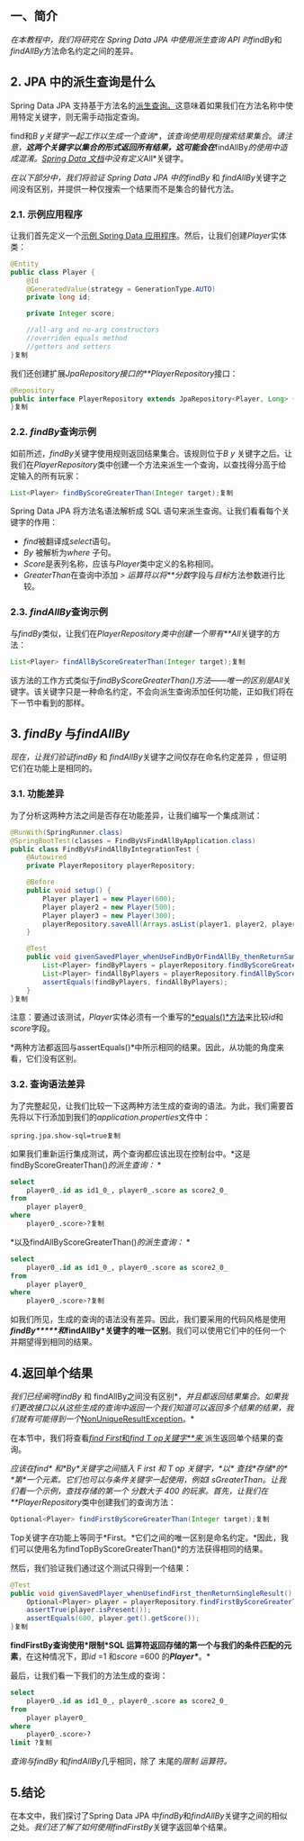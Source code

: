 ## 一、简介

*在本教程中，我们将研究在 Spring Data JPA 中使用派生查询 API 时findBy*和*findAllBy*方法命名约定之间的差异。

## 2. JPA 中的派生查询是什么

Spring Data JPA 支持基于方法名的[派生查询。](https://www.baeldung.com/spring-data-derived-queries)这意味着如果我们在方法名称中使用特定关键字，则无需手动指定查询。

find和*B* *y关键字一起工作以生成一个查询**，*该查询使用规则搜索结果集合*。*请注意，**这两个关键字以集合的形式返回所有结果，这可能会在***findAllBy*的使用中造成混淆。[Spring Data 文档](https://docs.spring.io/spring-data/jpa/docs/current/reference/html/#repository-query-keywords)中没有定义*All*关键字。

*在以下部分中，我们将验证 Spring Data JPA 中的findBy* 和 *findAllBy*关键字之间没有区别，并提供一种仅搜索一个结果而不是集合的替代方法。

### 2.1. 示例应用程序

让我们首先定义一个[示例 Spring Data 应用程序](https://www.baeldung.com/the-persistence-layer-with-spring-and-jpa)。然后，让我们创建*Player*实体类：

```java
@Entity
public class Player {
    @Id
    @GeneratedValue(strategy = GenerationType.AUTO)
    private long id;

    private Integer score;

    //all-arg and no-arg constructors
    //overriden equals method
    //getters and setters
}复制
```

我们还创建扩展*JpaRepository接口的**PlayerRepository*接口：

```java
@Repository
public interface PlayerRepository extends JpaRepository<Player, Long> {
}复制
```

### 2.2. *findBy*查询示例

如前所述，*findBy*关键字使用规则返回结果集合。该规则位于*B* *y* 关键字之后。让我们在*PlayerRepository*类中创建一个方法来派生一个查询，以查找得分高于给定输入的所有玩家：

```java
List<Player> findByScoreGreaterThan(Integer target);复制
```

Spring Data JPA 将方法名语法解析成 SQL 语句来派生查询。让我们看看每个关键字的作用：

-   *find*被翻译成*select*语句。
-   *By* 被解析为*where* 子句。
-   *Score*是表列名称，应该与*Player*类中定义的名称相同。
-   *GreaterThan*在查询中添加 *> 运算符以将**分数*字段与*目标*方法参数进行比较。

### 2.3. *findAllBy*查询示例

与*findBy*类似，让我们在*PlayerRepository类中创建一个带有**All*关键字的方法：

```java
List<Player> findAllByScoreGreaterThan(Integer target);复制
```

该方法的工作方式类似于*findByScoreGreaterThan()*方法——唯一的区别是*All*关键字。该关键字只是一种命名约定，不会向派生查询添加任何功能，正如我们将在下一节中看到的那样。

## 3. *findBy* 与*findAllBy*

*现在，让我们验证findBy* 和 *findAllBy*关键字之间仅存在命名约定差异 ，但证明它们在功能上是相同的。

### 3.1. 功能差异

为了分析这两种方法之间是否存在功能差异，让我们编写一个集成测试：

```java
@RunWith(SpringRunner.class)
@SpringBootTest(classes = FindByVsFindAllByApplication.class)
public class FindByVsFindAllByIntegrationTest {
    @Autowired
    private PlayerRepository playerRepository;

    @Before
    public void setup() {
        Player player1 = new Player(600);
        Player player2 = new Player(500);
        Player player3 = new Player(300);
        playerRepository.saveAll(Arrays.asList(player1, player2, player3));
    }

    @Test
    public void givenSavedPlayer_whenUseFindByOrFindAllBy_thenReturnSameResult() {
        List<Player> findByPlayers = playerRepository.findByScoreGreaterThan(400);
        List<Player> findAllByPlayers = playerRepository.findAllByScoreGreaterThan(400);
        assertEquals(findByPlayers, findAllByPlayers);
    }
}复制
```

注意：要通过该测试，*Player*实体必须有一个重写的[*equals()*方法](https://www.baeldung.com/java-equals-hashcode-contracts)来比较*id*和*score*字段。

*两种方法都返回与assertEquals()*中所示相同的结果。因此，从功能的角度来看，它们没有区别。

### 3.2. 查询语法差异

为了完整起见，让我们比较一下这两种方法生成的查询的语法。为此，我们需要首先将以下行添加到我们的*application.properties*文件中：

```properties
spring.jpa.show-sql=true复制
```

如果我们重新运行集成测试，两个查询都应该出现在控制台中。*这是findByScoreGreaterThan()*的派生查询：*
*

```sql
select
    player0_.id as id1_0_, player0_.score as score2_0_ 
from
    player player0_ 
where
    player0_.score>?复制
```

*以及findAllByScoreGreaterThan()*的派生查询：*
*

```sql
select
    player0_.id as id1_0_, player0_.score as score2_0_
from
    player player0_
where
    player0_.score>?复制
```

如我们所见，生成的查询的语法没有差异。因此，我们要采用的代码风格是使用***findBy\*****和*****findAllBy\*****关键字的****唯一区别**。我们可以使用它们中的任何一个并期望得到相同的结果。

## 4.返回单个结果

*我们已经阐明findBy* 和 findAllBy之间没有区别*，*并且都返回结果集合。如果我们更改接口以从这些生成的查询中返回一个我们知道可以返回多个结果的结果，我们就有可能得到一个*[NonUniqueResultException](https://www.baeldung.com/spring-jpa-non-unique-result-exception)。*

在本节中，我们将查看[*find* *First*和*find* *T* *op关键字**来* ](https://www.baeldung.com/spring-data-jpa-findfirst-vs-findtop)派生返回单个结果的查询。

***应该在find\* 和\*By\*关键字之间插入 F irst 和 T op 关键字，\*以\* 查找\*存储\**的\* \*第\*一个元素**。它们也可以与条件关键字一起使用，例如*I* *sGreaterThan。*让我们看一个示例，查找存储的第一个 分数大于 400 的*玩家。首先，让我们在**PlayerRepository*类中创建我们的查询方法：

```java
Optional<Player> findFirstByScoreGreaterThan(Integer target);复制
```

Top关键字*在*功能上等同于*First。*它们之间的唯一区别是命名约定。*因此，我们可以使用名为findTopByScoreGreaterThan()*的方法获得相同的结果。

然后，我们验证我们通过这个测试只得到一个结果：

```java
@Test
public void givenSavedPlayer_whenUsefindFirst_thenReturnSingleResult() {
    Optional<Player> player = playerRepository.findFirstByScoreGreaterThan(400);
    assertTrue(player.isPresent());
    assertEquals(600, player.get().getScore());
}复制
```

**findFirstBy查询使用\*限制\*SQL 运算符返回存储的第一个与我们的条件匹配的元素**，在这种情况下，即*id* =1 和*score* =600 的***Player\****。*

最后，让我们看一下我们的方法生成的查询：

```sql
select
    player0_.id as id1_0_, player0_.score as score2_0_
from
    player player0_
where
    player0_.score>?
limit ?复制
```

*查询与findBy* 和*findAllBy*几乎相同，除了 末尾的*限制 运算符。*

## 5.结论

 在本文中，我们探讨了Spring Data JPA 中*findBy*和*findAllBy*关键字之间的相似之处。*我们还了解了如何使用findFirstBy*关键字返回单个结果。